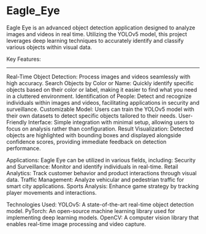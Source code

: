 # Eagle_Eye
Eagle Eye is an advanced object detection application designed to analyze images and videos in real time. Utilizing the YOLOv5 model, this project leverages deep learning techniques to accurately identify and classify various objects within visual data.

Key Features:<hr/>
Real-Time Object Detection: Process images and videos seamlessly with high accuracy.
Search Objects by Color or Name: Quickly identify specific objects based on their color or label, making it easier to find what you need in a cluttered environment.
Identification of People: Detect and recognize individuals within images and videos, facilitating applications in security and surveillance.
Customizable Model: Users can train the YOLOv5 model with their own datasets to detect specific objects tailored to their needs.
User-Friendly Interface: Simple integration with minimal setup, allowing users to focus on analysis rather than configuration.
Result Visualization: Detected objects are highlighted with bounding boxes and displayed alongside confidence scores, providing immediate feedback on detection performance.

Applications:
Eagle Eye can be utilized in various fields, including:
Security and Surveillance: Monitor and identify individuals in real-time.
Retail Analytics: Track customer behavior and product interactions through visual data.
Traffic Management: Analyze vehicular and pedestrian traffic for smart city applications.
Sports Analysis: Enhance game strategy by tracking player movements and interactions.

Technologies Used:
YOLOv5: A state-of-the-art real-time object detection model.
PyTorch: An open-source machine learning library used for implementing deep learning models.
OpenCV: A computer vision library that enables real-time image processing and video capture.

